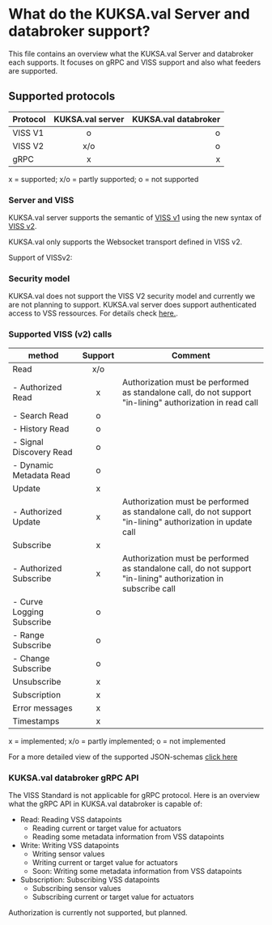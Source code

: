 # What do the KUKSA.val Server and databroker support?
This file contains an overview what the KUKSA.val Server and databroker each supports. It focuses on gRPC and VISS support and also what feeders are supported.

## Supported protocols


| Protocol   |      KUKSA.val server      |  KUKSA.val databroker   |
|------------|:-----------------:|----------:|
| VISS V1    |      o           |     o     |
| VISS V2    |     x/o          |     o     |
| gRPC       |      x           |     x     |

x = supported; x/o = partly supported; o = not supported


### Server and VISS 

KUKSA.val server supports the semantic of [VISS v1](https://www.w3.org/TR/vehicle-information-service/) using the new syntax of [VISS v2](https://www.w3.org/TR/viss2-core/).

KUKSA.val only supports the Websocket transport defined in VISS v2.

Support of VISSv2:

### Security model
KUKSA.val does not support the VISS V2 security model and currently we are not planning to support. KUKSA.val server does support authenticated access to VSS ressources. For details check [here.](../KUKSA.val_server/jwt.md).

### Supported VISS (v2) calls

| method                        |   Support                     | Comment                                                                                                           |
|-------------------------------|:-----------------------------:|-------------------------------------------------------------------------------------------------------------------|
| Read                          |            x/o                ||
|   - Authorized Read           |             x                 | Authorization must be performed as standalone call, do not support "in-lining" authorization in read call         |
|   - Search Read               |             o                 ||
|   - History Read              |             o                 ||
|   - Signal Discovery Read     |             o                 ||
|   - Dynamic Metadata Read     |             o                 ||
| Update                        |             x                 ||
|   - Authorized Update         |             x                 | Authorization must be performed as standalone call, do not support "in-lining" authorization in update call       |
| Subscribe                     |             x                 ||
|   - Authorized Subscribe      |             x                 | Authorization must be performed as standalone call, do not support "in-lining" authorization in subscribe call    |
|   - Curve Logging Subscribe   |             o                 ||
|   - Range Subscribe           |             o                 ||
|   - Change Subscribe          |             o                 ||
| Unsubscribe                   |             x                 ||
| Subscription                  |             x                 ||
| Error messages                |             x                 ||
| Timestamps                    |             x                 ||

x = implemented; x/o = partly implemented; o = not implemented

For a more detailed view of the supported JSON-schemas [click here](https://github.com/eclipse-kuksa/kuksa-databrokerblob/master/kuksa-val-server/include/VSSRequestJsonSchema.hpp)


### KUKSA.val databroker gRPC API
The VISS Standard is not applicable for gRPC protocol. Here is an overview what the gRPC API in KUKSA.val databroker is capable of:

  * Read: Reading VSS datapoints 
    * Reading current or target value for actuators
    * Reading some metadata information from VSS datapoints
  * Write: Writing VSS datapoints
    * Writing sensor values
    * Writing current or target value for actuators
    * Soon: Writing some metadata information from VSS datapoints
  * Subscription: Subscribing VSS datapoints
    * Subscribing sensor values
    * Subscribing current or target value for actuators

Authorization is currently not supported, but planned.

